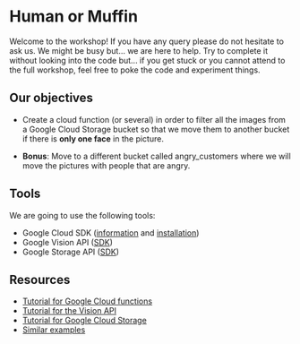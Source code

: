# Human or Muffin
Welcome to the workshop! If you have any query please do not hesitate to ask us. We might be busy but... we are here to help.
Try to complete it without looking into the code but... if you get stuck or you cannot attend to the full workshop, feel free to poke the code and experiment things.

## Our objectives
- Create a cloud function (or several) in order to filter all the images from a Google Cloud Storage bucket so that we move them to another bucket if there is **only one face** in the picture.

- **Bonus**: Move to a different bucket called angry_customers where we will move the pictures with people that are angry.

## Tools

We are going to use the following tools:
- Google Cloud SDK ([information](https://cloud.google.com/sdk/) and [installation](https://cloud.google.com/sdk/downloads#interactive))
- Google Vision API ([SDK](https://github.com/googlecloudplatform/google-cloud-node#cloud-vision-beta))
- Google Storage API ([SDK](https://github.com/googlecloudplatform/google-cloud-node#cloud-storage-ga))


## Resources
- [Tutorial for Google Cloud functions](https://cloud.google.com/functions/docs/tutorials/http)
- [Tutorial for the Vision API](https://cloud.google.com/vision/docs/face-tutorial)
- [Tutorial for Google Cloud Storage](https://cloud.google.com/nodejs/getting-started/using-cloud-storage)
- [Similar examples](https://github.com/GoogleCloudPlatform/nodejs-docs-samples)

